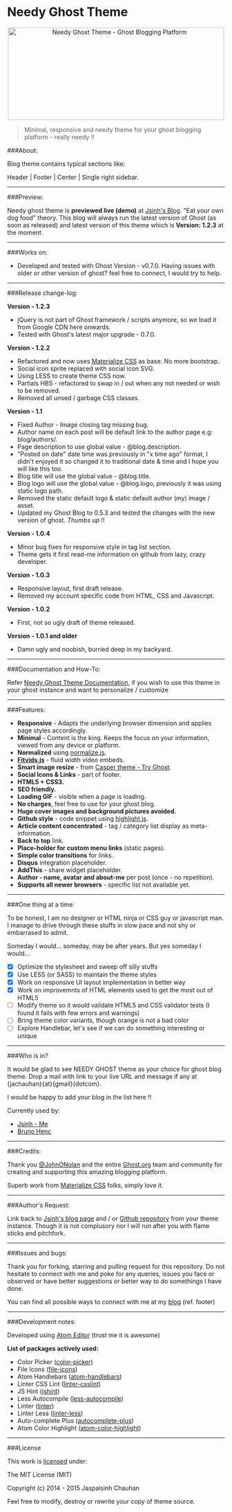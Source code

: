 Needy Ghost Theme
===================

<center>
<img src="https://github.com/jsinh/needy-ghost-sitemap/raw/master/ghost-logo.png" alt="Needy Ghost Theme - Ghost Blogging Platform" name="Needy Ghost Theme - Ghost Blogging Platform" width="500" height="214" />
</center>

>Minimal, responsive and needy theme for your ghost blogging platform - really needy !!

###About:

Blog theme contains typical sections like:

Header | Footer | Center | Single right sidebar.

---

###Preview:

 Needy ghost theme is **previewed live (demo)** at [Jsinh's Blog](http://blog.jsinh.in). "Eat your own dog food" theory. This blog will always run the latest version of Ghost (as soon as released) and latest version of this theme which is **Version: 1.2.3** at the moment.

---

###Works on:

 *	Developed and tested with Ghost Version - v0.7.0.
 	Having issues with older or other version of ghost? feel free to connect, I would try to help.

---

###Release change-log:

**Version - 1.2.3**
* jQuery is not part of Ghost framework / scripts anymore, so we load it from Google CDN here onwards.
* Tested with Ghost's latest major upgrade - 0.7.0.

**Version - 1.2.2**
* Refactored and now uses [Materialize CSS](http://materializecss.com/) as base. No more bootstrap.
* Social icon sprite replaced with social icon SVG.
* Using LESS to create theme CSS now.
* Partials HBS - refactored to swap in / out when any not needed or wish to be removed.
* Removed all unsed / garbage CSS classes.

**Version - 1.1**
*	Fixed Author - Image closing tag missing bug.
*	Author name on each post will be default link to the author page e.g: blog/authors/<author>.
*	Page description to use global value - @blog.description.
*	"Posted on date" date time was previously in "x time ago" format, I didn't enjoyed it so changed it to traditional date & time and I hope you will like this too.
*	Blog title will use the global value - @blog.title.
*	Blog logo will use the global value - @blog.logo, previously it was using static logo path.
*	Removed the static default logo & static default author (my) image / asset.
*	Updated my Ghost Blog to 0.5.3 and tested the changes with the new version of ghost. *Thumbs up* !!

**Version - 1.0.4**
*	Minor bug fixes for responsive style in tag list section.
*	Theme gets it first read-me information on github from lazy, crazy developer.

**Version - 1.0.3**
*	Responsive layout, first draft release.
*	Removed my account specific code from HTML, CSS and Javascript.

**Version - 1.0.2**
*	First, not so ugly draft of theme released.

**Version - 1.0.1 and older**
*	Damn ugly and noobish, burried deep in my backyard.

---

###Documentation and How-To:

Refer [Needy Ghost Theme Documentation](https://github.com/jsinh/needy-ghost-theme/wiki), if you wish to use this theme in your ghost instance and want to personalize / customize

---

###Features:

*	**Responsive** - Adapts the underlying browser dimension and applies page styles accordingly.
*	**Minimal** - Content is the king. Keeps the focus on your information, viewed from any device or platform.
*	**Normalized** using [normalize.js](http://necolas.github.io/normalize.css/).
*	**[Fitvids.js](http://fitvidsjs.com/)** - fluid width video embeds.
*	**Smart image resize** - from [Casper theme - Try Ghost](https://github.com/TryGhost/Casper).
*	**Social Icons & Links** - part of footer.
*	**HTML5 + CSS3.**
*	**SEO friendly.**
*	**Loading GIF** - visible when a page is loading.
* 	**No charges**, feel free to use for your ghost blog.
*	**Huge cover images and background pictures avoided.**
*	**Github style** - code snippet using [highlight.js](http://highlightjs.org/).
*	**Article content concentrated** - tag / category list display as meta-information.
*	**Back to top** link.
* **Place-holder for custom menu links** (static pages).
*	**Simple color transitions** for links.
* **Disqus** integration placeholder.
*	**AddThis** - share widget placeholder.
*	**Author - name, avatar and about-me** per post (once - no repetition).
*	**Supports all newer browsers** - specific list not available yet.

---

###One thing at a time:

To be honest, I am no designer or HTML ninja or CSS guy or javascript man. I manage to drive through these stuffs in slow pace and not shy or embarrased to admit.

Someday I would... someday, may be after years. But yes someday I would...

- [x] Optimize the stylesheet and sweep off silly stuffs
- [x] Use LESS (or SASS) to maintain the theme styles
- [x] Work on responsive UI layout implementation in better way
- [x] Work on improvemnts of HTML elements used to get the most out of HTML5
- [ ] Modify theme so it would validate HTML5 and CSS validator tests (I found it fails with few errors and warnings)
- [ ] Bring theme color variants, though orange is not a bad color
- [ ] Explore Handlebar, let's see if we can do something interesting or unique

---

###Who is in?

It would be glad to see NEEDY GHOST theme as your choice for ghost blog theme.
Drop a mail with link to your live URL and message if any at {jachauhan}{at}{gmail}{dotcom}.

I would be happy to add your blog in the list here !!

Currently used by:

* [Jsinh - Me](https://blog.jsinh.in)
* [Bruno Henc](https://www.brunohenc.from.hr)

---

###Credits:

Thank you [@JohnONolan](https://github.com/JohnONolan) and the entire [Ghost.org](ghost.org) team and community for creating and supporting this amazing blogging platform.

Superb work from [Materialize CSS](http://materializecss.com/) folks, simply love it.

---

###Author's Request:

Link back to [Jsinh's blog page](http://blog.jsinh.in) and / or [Github repository](https://github.com/jsinh/needy-ghost-theme) from your theme instance. Though it is not complusory nor I will run after you with flame sticks and pitchfork.

---

###Issues and bugs:

Thank you for forking, starring and pulling request for this repository.
Do not hesitate to connect with me and poke for any queries, issues you face or observed or have better suggestions or better way to do somethings I have done.

You can find all possible ways to connect with me at my [blog](http://blog.jsinh.in) (ref. footer)

---

###Development notes:

Developed using [Atom Editor](http://atom.io) (trust me it is awesome)

**List of packages actively used:**
* Color Picker ([color-picker](https://atom.io/packages/color-picker))
* File Icons ([file-icons](https://atom.io/packages/file-icons))
* Atom Handlebars ([atom-handlebars](https://atom.io/packages/atom-handlebars))
* Linter CSS Lint ([linter-csslint](https://atom.io/packages/linter-csslint))
* JS Hint ([jshint](https://atom.io/packages/jshint))
* Less Autocompile ([less-autocompile](https://atom.io/packages/less-autocompile))
* Linter ([linter](https://atom.io/packages/linter))
* Linter Less ([linter-less](https://atom.io/packages/linter-less))
* Auto-complete Plus ([autocomplete-plus](https://atom.io/packages/autocomplete-plus))
* Atom Color Highlight ([atom-color-highlight](https://atom.io/packages/atom-color-highlight))

---

###License

This work is [licensed](https://github.com/jsinh/needy-ghost-theme/raw/master/LICENSE) under:

The MIT License (MIT)

Copyright (c) 2014 - 2015 Jaspalsinh Chauhan

Feel free to modify, destroy or rewrite your copy of theme source.
